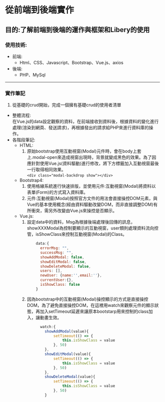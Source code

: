 # 從前端到後端實作  
## 目的:了解前端到後端的運作與框架和Libery的使用  
### 使用技術:  
  * 前端:  
    * Html、CSS、Javascript、Bootstrap、Vue.js、axios  
  * 後端:  
    * PHP、MySql  
---
### 實作筆記  
  1. 從基礎的crud開始，完成一個擁有基礎crud的使用者清單  
  * 整體流程:  
      在Vue.js的data設定觀察的資料，在前端接收到資料後，根據資料的變化進行處理(渲染到網頁、發送請求)，再根據發出的請求給PHP來進行資料庫的操作。  
  * 各階段筆記:  
    * HTML:
      1. 原始bootstrap使用互動視窗(Modal)元件時，會在body上套上.modal-open來造成視窗出現時，背景就變成黑色的效果。為了因應針對使用Vue.js(資料驅動)進行修改，將下方標籤加入互動視窗最後一行取得相同效果。  
      ```<div class="modal-backdrop show"></div>```
    * Bootstrap4:  
      1. 使用格線系統進行快速排版，並使用元件:互動視窗(Modal)將資料以表單(Form)的方式寫入資料庫。  
      2. 元件:互動視窗(Modal)按照官方文件的用法會直接操控DOM元素，與Vue的基本使用概念(經由資料驅動改變DOM，而非直接調整DOM)有所衝突，需另外改變由Vue.js來操控是否顯示。
    * Vue.js:
      1. 設定data中的資料，Msg為根據後端處理後回傳的訊息，showXXXModal為控制要顯示的互動視窗，user類則處理資料流向控管，isShowClass來控制互動視窗(Modal)的Class。
          ```javascript 
              data:{
                errorMsg: "",
                successMsg: "",
                showAddModal: false,
                showEditModal: false,
                showDeleteModal: false,
                users: [],
                newUser: {name:'',email:''},
                currentUser:{},
                isShowClass: false
              }
          ```
      2. 因為bootstrap中的互動視窗(Modal)操控顯示的方式是直接操控DOM，為了避免直接操控DOM，在這裡用watch來觀察元件的顯示狀態，再加入setTimeout延遲來讓原本bootstarp用來控制的class加入，讓動畫生效。
          ```javascript
                watch:{
                  showAddModal(value){
                      setTimeout(() => {
                          this.isShowClass = value
                      }, 50)
                  },
                  showEditModal(value){
                      setTimeout(() => {
                          this.isShowClass = value
                      }, 50)
                  },
                  showDeleteModal(value){
                      setTimeout(() => {
                          this.isShowClass = value
                      }, 50)
                  }
            ```
